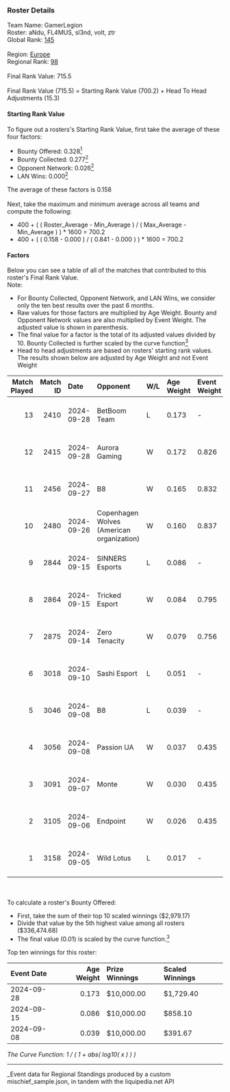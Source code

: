 ### Roster Details<br />
Team Name: GamerLegion<br />
Roster: aNdu, FL4MUS, sl3nd, volt, ztr<br />
Global Rank: [145](../../standings_global_2025_03_01.md)<br />
<br />
Region: [Europe]( ../../standings_europe_2025_03_01.md)<br />
Regional Rank: [98]( ../../standings_europe_2025_03_01.md)<br />
<br />
Final Rank Value:  715.5<br />
<br />
Final Rank Value (715.5) = Starting Rank Value (700.2) + Head To Head Adjustments (15.3)<br />

#### Starting Rank Value<br />
To figure out a rosters's Starting Rank Value, first take the average of these four factors:<br />
- Bounty Offered: 0.328[<sup>1</sup>](#table2)
- Bounty Collected: 0.277[<sup>2</sup>](#table1)
- Opponent Network: 0.026[<sup>2</sup>](#table1)
- LAN Wins: 0.000[<sup>2</sup>](#table1)

The average of these factors is 0.158<br />
<br />
Next, take the maximum and minimum average across all teams and compute the following:<br />
- 400 + ( ( Roster_Average - Min_Average ) / ( Max_Average - Min_Average ) ) * 1600 = 700.2
- 400 + ( ( 0.158 - 0.000 ) / ( 0.841 - 0.000 ) ) * 1600 = 700.2


#### Factors<br />
Below you can see a table of all of the matches that contributed to this roster's Final Rank Value.<br />
Note:<br />

- For Bounty Collected, Opponent Network, and LAN Wins, we consider only the ten best results over the past 6 months.
- Raw values for those factors are multiplied by Age Weight. Bounty and Opponent Network values are also multiplied by Event Weight. The adjusted value is shown in parenthesis.
- The final value for a factor is the total of its adjusted values divided by 10. Bounty Collected is further scaled by the curve function[<sup>3</sup>](#curveFunction)
- Head to head adjustments are based on rosters' starting rank values. The results shown below are adjusted by Age Weight and not Event Weight
<span id="table1"></span><br />


| Match Played | Match ID | Date       | Opponent                                  | W/L | Age Weight | Event Weight | Bounty Collected | Opponent Network | LAN Wins  | H2H Adj. | Roster                         |
| -: | -: | :- | :- | :- | :- | :- | :- | :- | :- | -: | :- |
|           13 |     2410 | 2024-09-28 | BetBoom Team                              | L   | 0.173      | -            | -                | -                | -         |    -0.45 | aNdu, FL4MUS, sl3nd, volt, ztr |
|           12 |     2415 | 2024-09-28 | Aurora Gaming                             | W   | 0.172      | 0.826        | 0.019 (0.003)    | 0.481 (0.068)    | 0 (0.000) |     4.05 | aNdu, FL4MUS, sl3nd, volt, ztr |
|           11 |     2456 | 2024-09-27 | B8                                        | W   | 0.165      | 0.832        | 0.124 (0.017)    | 0.695 (0.095)    | 0 (0.000) |     4.92 | aNdu, FL4MUS, sl3nd, volt, ztr |
|           10 |     2480 | 2024-09-26 | Copenhagen Wolves (American organization) | W   | 0.160      | 0.837        | 0.000 (0.000)    | 0.066 (0.009)    | 0 (0.000) |     1.48 | aNdu, FL4MUS, sl3nd, volt, ztr |
|            9 |     2844 | 2024-09-15 | SINNERS Esports                           | L   | 0.086      | -            | -                | -                | -         |    -0.50 | aNdu, FL4MUS, sl3nd, volt, ztr |
|            8 |     2864 | 2024-09-15 | Tricked Esport                            | W   | 0.084      | 0.795        | 0.033 (0.002)    | 0.673 (0.045)    | 0 (0.000) |     2.00 | aNdu, FL4MUS, sl3nd, volt, ztr |
|            7 |     2875 | 2024-09-14 | Zero Tenacity                             | W   | 0.079      | 0.756        | 0.026 (0.002)    | 0.507 (0.030)    | 0 (0.000) |     1.87 | aNdu, FL4MUS, sl3nd, volt, ztr |
|            6 |     3018 | 2024-09-10 | Sashi Esport                              | L   | 0.051      | -            | -                | -                | -         |    -0.13 | aNdu, FL4MUS, sl3nd, volt, ztr |
|            5 |     3046 | 2024-09-08 | B8                                        | L   | 0.039      | -            | -                | -                | -         |    -0.06 | aNdu, FL4MUS, sl3nd, volt, ztr |
|            4 |     3056 | 2024-09-08 | Passion UA                                | W   | 0.037      | 0.435        | 0.044 (0.001)    | 0.588 (0.010)    | 0 (0.000) |     1.12 | aNdu, FL4MUS, sl3nd, volt, ztr |
|            3 |     3091 | 2024-09-07 | Monte                                     | W   | 0.030      | 0.435        | 0.029 (0.000)    | 0.227 (0.003)    | 0 (0.000) |     0.65 | aNdu, FL4MUS, sl3nd, volt, ztr |
|            2 |     3105 | 2024-09-06 | Endpoint                                  | W   | 0.026      | 0.435        | 0.009 (0.000)    | 0.233 (0.003)    | 0 (0.000) |     0.50 | aNdu, FL4MUS, sl3nd, volt, ztr |
|            1 |     3158 | 2024-09-05 | Wild Lotus                                | L   | 0.017      | -            | -                | -                | -         |    -0.18 | aNdu, FL4MUS, sl3nd, volt, ztr |

<br />
<span id="table2"></span><br />
To calculate a roster's Bounty Offered:<br />

- First, take the sum of their top 10 scaled winnings ($2,979.17)
- Divide that value by the 5th highest value among all rosters ($336,474.68)
- The final value (0.01) is scaled by the curve function.[<sup>3</sup>](#curveFunction)

Top ten winnings for this roster:<br />

| Event Date | Age Weight | Prize Winnings | Scaled Winnings |
| :- | -: | :- | :- |
| 2024-09-28 |      0.173 | $10,000.00     | $1,729.40       |
| 2024-09-15 |      0.086 | $10,000.00     | $858.10         |
| 2024-09-08 |      0.039 | $10,000.00     | $391.67         |


<span id="curveFunction"></span>_The Curve Function: 1 / ( 1 + abs( log10( x ) ) )_<br />

---
_Event data for Regional Standings produced by a custom mischief_sample.json, in tandem with the liquipedia.net API<br />
